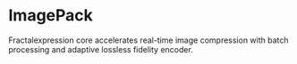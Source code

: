 # ImagePack
Fractalexpression core accelerates real-time image compression with batch processing and adaptive lossless fidelity encoder.
